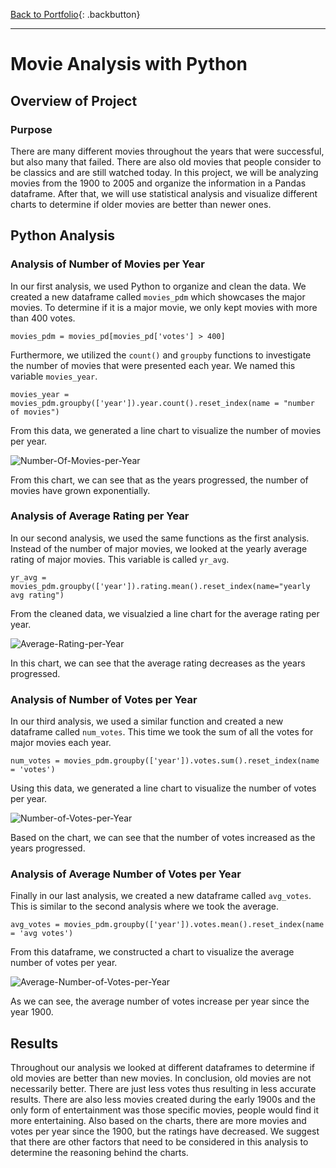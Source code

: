 [Back to Portfolio](https://dosanity.github.io/){: .backbutton}

---

# Movie Analysis with Python

## Overview of Project

### Purpose
There are many different movies throughout the years that were successful, but also many that failed. There are also old movies that people consider to be classics and are still watched today. In this project, we will be analyzing movies from the 1900 to 2005 and organize the information in a Pandas dataframe. After that, we will use statistical analysis and visualize different charts to determine if older movies are better than newer ones.

## Python Analysis

### Analysis of Number of Movies per Year
In our first analysis, we used Python to organize and clean the data. We created a new dataframe called `movies_pdm` which showcases the major movies. To determine if it is a major movie, we only kept movies with more than 400 votes. 
```
movies_pdm = movies_pd[movies_pd['votes'] > 400]
```
Furthermore, we utilized the `count()` and `groupby` functions to investigate the number of movies that were presented each year. We named this variable `movies_year`. 
```
movies_year = movies_pdm.groupby(['year']).year.count().reset_index(name = "number of movies")
```
From this data, we generated a line chart to visualize the number of movies per year. 

![Number-Of-Movies-per-Year](https://user-images.githubusercontent.com/29410712/179326829-53bc8a8b-d16d-4cbc-8386-b90b7a95ddde.png)

From this chart, we can see that as the years progressed, the number of movies have grown exponentially.

### Analysis of Average Rating per Year
In our second analysis, we used the same functions as the first analysis. Instead of the number of major movies, we looked at the yearly average rating of major movies. This variable is called `yr_avg`.
```
yr_avg = movies_pdm.groupby(['year']).rating.mean().reset_index(name="yearly avg rating")
```
From the cleaned data, we visualzied a line chart for the average rating per year.

![Average-Rating-per-Year](https://user-images.githubusercontent.com/29410712/179327016-600e06bc-7552-4aa1-9e38-091ac0930bf8.png)

In this chart, we can see that the average rating decreases as the years progressed.

### Analysis of Number of Votes per Year
In our third analysis, we used a similar function and created a new dataframe called `num_votes`. This time we took the sum of all the votes for major movies each year.

```
num_votes = movies_pdm.groupby(['year']).votes.sum().reset_index(name = 'votes')
```
Using this data, we generated a line chart to visualize the number of votes per year.

![Number-of-Votes-per-Year](https://user-images.githubusercontent.com/29410712/179327136-a79cd596-a90d-444d-a8f3-2fc5d70aeff2.png)

Based on the chart, we can see that the number of votes increased as the years progressed.

### Analysis of Average Number of Votes per Year
Finally in our last analysis, we created a new dataframe called `avg_votes`. This is similar to the second analysis where we took the average.

```
avg_votes = movies_pdm.groupby(['year']).votes.mean().reset_index(name = 'avg votes')
```
From this dataframe, we constructed a chart to visualize the average number of votes per year.

![Average-Number-of-Votes-per-Year](https://user-images.githubusercontent.com/29410712/179327355-f26c439a-9c98-4e33-868f-da0d2c89521e.png)

As we can see, the average number of votes increase per year since the year 1900.

## Results

Throughout our analysis we looked at different dataframes to determine if old movies are better than new movies. In conclusion, old movies are not necessarily better. There are just less votes thus resulting in less accurate results. There are also less movies created during the early 1900s and the only form of entertainment was those specific movies, people would find it more entertaining. Also based on the charts, there are more movies and votes per year since the 1900, but the ratings have decreased. We suggest that there are other factors that need to be considered in this analysis to determine the reasoning behind the charts.